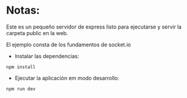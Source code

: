 # Notas:

Este es un pequeño servidor de express listo para ejecutarse y servir la carpeta public en la web.

El ejemplo consta de los fundamentos de socket.io

- Instalar las dependencias:
```
npm install
```

- Ejecutar la aplicación em modo desarrollo:
```
npm run dev
```
